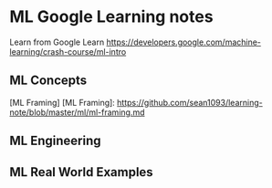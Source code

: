 # ML Google Learning notes

 Learn from Google Learn 
 https://developers.google.com/machine-learning/crash-course/ml-intro


## ML Concepts

[ML Framing]
[ML Framing]: <https://github.com/sean1093/learning-note/blob/master/ml/ml-framing.md>

## ML Engineering

## ML Real World Examples

